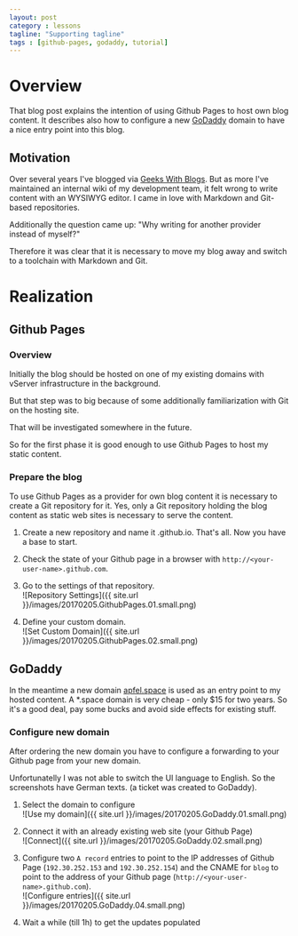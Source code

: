 ```yaml
---
layout: post
category : lessons
tagline: "Supporting tagline"
tags : [github-pages, godaddy, tutorial]
---
```


# Overview

That blog post explains the intention of using Github Pages to host own blog content. It describes also how to configure a new [GoDaddy](www.godaddy.com) domain to have a nice entry point into this blog.

## Motivation

Over several years I've blogged via [Geeks With Blogs](http://geekswithblogs.net/mapfel/). But as more I've maintained an internal wiki of my development team, it felt wrong to write content with an WYSIWYG editor. I came in love with Markdown and Git-based repositories.

Additionally the question came up: "Why writing for another provider instead of myself?"

Therefore it was clear that it is necessary to move my blog away and switch to a toolchain with Markdown and Git.

# Realization

## Github Pages

### Overview

Initially the blog should be hosted on one of my existing domains with vServer infrastructure in the background.

But that step was to big because of some additionally familiarization with Git on the hosting site.

That will be investigated somewhere in the future.

So for the first phase it is good enough to use Github Pages to host my static content.

### Prepare the blog

To use Github Pages as a provider for own blog content it is necessary to create a Git repository for it. Yes, only a Git repository holding the blog content as static web sites is necessary to serve the content.

1. Create a new repository and name it <your-user-name>.github.io. That's all. Now you have a base to start.

2. Check the state of your Github page in a browser with ```http://<your-user-name>.github.com```.

3. Go to the settings of that repository.  
![Repository Settings]({{ site.url }}/images/20170205.GithubPages.01.small.png)

4. Define your custom domain.  
![Set Custom Domain]({{ site.url }}/images/20170205.GithubPages.02.small.png)

## GoDaddy

In the meantime a new domain [apfel.space](www.apfel.space) is used as an entry point to my hosted content. A *.space domain is very cheap - only $15 for two years. So it's a good deal, pay some bucks and avoid side effects for existing stuff.

### Configure new domain

After ordering the new domain you have to configure a forwarding to your Github page from your new domain.

Unfortunatelly I was not able to switch the UI language to English. So the screenshots have German texts. (a ticket was created to GoDaddy).

1. Select the domain to configure  
![Use my domain]({{ site.url }}/images/20170205.GoDaddy.01.small.png)

2. Connect it with an already existing web site (your Github Page)  
![Connect]({{ site.url }}/images/20170205.GoDaddy.02.small.png)

3. Configure two ```A record``` entries to point to the IP addresses of Github Page (```192.30.252.153``` and ```192.30.252.154```) and the CNAME for ```blog``` to point to the address of your Github page (```http://<your-user-name>.github.com```).  
![Configure entries]({{ site.url }}/images/20170205.GoDaddy.04.small.png)

4. Wait a while (till 1h) to get the updates populated
